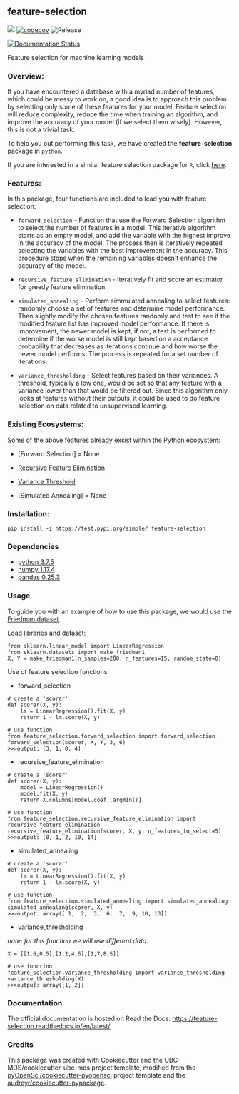 ## feature-selection

![](https://github.com/UBC-MDS/feature-selection-python/workflows/build/badge.svg) [![codecov](https://codecov.io/gh/UBC-MDS/feature-selection-python/branch/master/graph/badge.svg)](https://codecov.io/gh/UBC-MDS/feature-selection-python) ![Release](https://github.com/UBC-MDS/feature-selection-python/workflows/Release/badge.svg)

[![Documentation Status](https://readthedocs.org/projects/feature-selection-python-mds/badge/?version=latest)](https://feature-selection-python-mds.readthedocs.io/en/latest/?badge=latest)

Feature selection for machine learning models

### Overview:
If you have encountered a database with a myriad number of features, which could be messy to work on, a good idea is to approach this problem by selecting only some of these features for your model. Feature selection will reduce complexity, reduce the time when training an algorithm, and improve the accuracy of your model (if we select them wisely). However, this is not a trivial task.

To help you out performing this task, we have created the **feature-selection** package in `python`.

If you are interested in a similar feature selection package for `R`, click [here](https://github.com/UBC-MDS/feature-selection-r).

### Features:
In this package, four functions are included to lead you with feature selection:

- `forward_selection` - Function that use the Forward Selection algorithm to select the number of features in a model. This iterative algorithm starts as an empty model, and add the variable with the highest improve in the accuracy of the model. The process then is iteratively repeated selecting the variables with the best improvement in the accuracy. This procedure stops when the remaining variables doesn't enhance the accuracy of the model.  

- `recursive_feature_elimination` - Iteratively fit and score an estimator for greedy feature elimination.

- `simulated_annealing` - Perform simmulated annealing to select features: randomly choose a set of features and determine model performance. Then slightly modify the chosen features randomly and test to see if the modified feature list has improved model performance. If there is improvement, the newer model is kept, if not, a test is performed to determine if the worse model is still kept based on a acceptance probability that decreases as iterations continue and how worse the newer model performs. The process is repeated for a set number of iterations.

- `variance_thresholding` - Select features based on their variances. A threshold, typically a low one, would be set so that any feature with a variance lower than that would be filtered out. Since this algorithm only looks at features without their outputs, it could be used to do feature selection on data related to unsupervised learning.

### Existing Ecosystems:
Some of the above features already exsist within the Python ecosystem:

- [Forward Selection] = None

- [Recursive Feature Elimination](https://scikit-learn.org/stable/modules/generated/sklearn.feature_selection.RFE.html)

- [Variance Threshold](https://scikit-learn.org/stable/modules/generated/sklearn.feature_selection.VarianceThreshold.html)

- [Simulated Annealing] = None


### Installation:

```
pip install -i https://test.pypi.org/simple/ feature-selection
```

### Dependencies

- [python 3.7.5](https://www.python.org/downloads/release/python-375/)
- [numpy 1.17.4](https://numpy.org/)
- [pandas 0.25.3](https://pandas.pydata.org/getpandas.html)

### Usage

To guide you with an example of how to use this package, we would use the [Friedman dataset](https://scikit-learn.org/stable/modules/generated/sklearn.datasets.make_friedman1.html).

Load libraries and dataset:
```
from sklearn.linear_model import LinearRegression
from sklearn.datasets import make_friedman1
X, Y = make_friedman1(n_samples=200, n_features=15, random_state=0)
```

Use of feature selection functions:

- forward_selection
```
# create a 'scorer'
def scorer(X, y):
    lm = LinearRegression().fit(X, y)
    return 1 - lm.score(X, y)

# use function
from feature_selection.forward_selection import forward_selection
forward_selection(scorer, X, Y, 3, 6)
>>>output: [3, 1, 0, 4]
```

- recursive_feature_elimination
```
# create a 'scorer'
def scorer(X, y):
    model = LinearRegression()
    model.fit(X, y)
    return X.columns[model.coef_.argmin()]

# use function
from feature_selection.recursive_feature_elimination import recursive_feature_elimination
recursive_feature_elimination(scorer, X, y, n_features_to_select=5)
>>>output: [0, 1, 2, 10, 14]
```

- simulated_annealing
```
# create a 'scorer'
def scorer(X, y):
    lm = LinearRegression().fit(X, y)
    return 1 - lm.score(X, y)

# use function
from feature_selection.simulated_annealing import simulated_annealing
simulated_annealing(scorer, X, y)
>>>output: array([ 1,  2,  3,  6,  7,  9, 10, 13])
```

- variance_thresholding

*note: for this function we will use different data.*
```
X = [[1,6,0,5],[1,2,4,5],[1,7,8,5]]

# use function
feature_selection.variance_thresholding import variance_thresholding
variance_thresholding(X)
>>>output: array([1, 2])
```

### Documentation
The official documentation is hosted on Read the Docs: <https://feature-selection.readthedocs.io/en/latest/>

### Credits
This package was created with Cookiecutter and the UBC-MDS/cookiecutter-ubc-mds project template, modified from the [pyOpenSci/cookiecutter-pyopensci](https://github.com/pyOpenSci/cookiecutter-pyopensci) project template and the [audreyr/cookiecutter-pypackage](https://github.com/audreyr/cookiecutter-pypackage).
